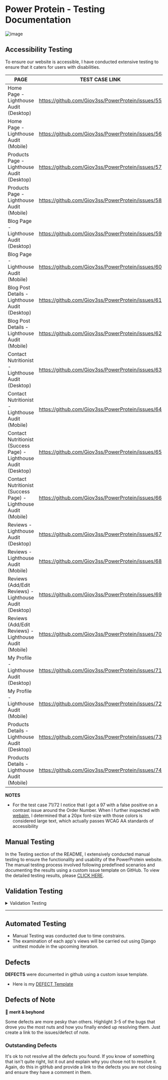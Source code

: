 # Power Protein - Testing Documentation

![image](https://github.com/Giov3ss/PowerProtein/assets/112728772/3ef1c980-bde6-48d3-aea4-af1ed0debdd8)

## Accessibility Testing
To ensure our website is accessible, I have conducted extensive testing to ensure that it caters for users with disabilities.

| **PAGE**                                                         | **TEST CASE LINK**                                | **RESULT** |
|------------------------------------------------------------------|---------------------------------------------------|------------|
| Home Page - Lighthouse Audit (Desktop)                           | https://github.com/Giov3ss/PowerProtein/issues/55 | 100        |
| Home Page - Lighthouse Audit (Mobile)                            | https://github.com/Giov3ss/PowerProtein/issues/56 | 100        |
| Products Page - Lighthouse Audit (Desktop)                       | https://github.com/Giov3ss/PowerProtein/issues/57 | 100        |
| Products Page - Lighthouse Audit (Mobile)                        | https://github.com/Giov3ss/PowerProtein/issues/58 | 100        |
| Blog Page - Lighthouse Audit (Desktop)                           | https://github.com/Giov3ss/PowerProtein/issues/59 | 100        |
| Blog Page - Lighthouse Audit (Mobile)                            | https://github.com/Giov3ss/PowerProtein/issues/60 | 100        |
| Blog Post Details - Lighthouse Audit (Desktop)                   | https://github.com/Giov3ss/PowerProtein/issues/61 | 100        |
| Blog Post Details - Lighthouse Audit (Mobile)                    | https://github.com/Giov3ss/PowerProtein/issues/62 | 100        |
| Contact Nutritionist - Lighthouse Audit (Desktop)                | https://github.com/Giov3ss/PowerProtein/issues/63 | 100        |
| Contact Nutritionist - Lighthouse Audit (Mobile)                 | https://github.com/Giov3ss/PowerProtein/issues/64 | 100        |
| Contact Nutritionist (Success Page) - Lighthouse Audit (Desktop) | https://github.com/Giov3ss/PowerProtein/issues/65 | 100        |
| Contact Nutritionist (Success Page) - Lighthouse Audit (Mobile)  | https://github.com/Giov3ss/PowerProtein/issues/66 | 100        |
| Reviews - Lighthouse Audit (Desktop)                             | https://github.com/Giov3ss/PowerProtein/issues/67 | 100        |
| Reviews - Lighthouse Audit (Mobile)                              | https://github.com/Giov3ss/PowerProtein/issues/68 | 100        |
| Reviews (Add/Edit Reviews) - Lighthouse Audit (Desktop)          | https://github.com/Giov3ss/PowerProtein/issues/69 | 100        |
| Reviews (Add/Edit Reviews) - Lighthouse Audit (Mobile)           | https://github.com/Giov3ss/PowerProtein/issues/70 | 100        |
| My Profile - Lighthouse Audit (Desktop)                          | https://github.com/Giov3ss/PowerProtein/issues/71 | 97         |
| My Profile - Lighthouse Audit (Mobile)                           | https://github.com/Giov3ss/PowerProtein/issues/72 | 97         |
| Products Details - Lighthouse Audit (Desktop)                    | https://github.com/Giov3ss/PowerProtein/issues/73 | 100        |
| Products Details - Lighthouse Audit (Mobile)                     | https://github.com/Giov3ss/PowerProtein/issues/74 | 100        |

**NOTES**
- For the test case 71/72 I notice that I got a 97 with a false positive on a contrast issue around the Order Number. When I further inspected with [webaim](https://webaim.org/resources/contrastchecker/), I determined that a 20px font-size with those colors is considered large text, which actually passes WCAG AA standards of accessibility

## Manual Testing
In the Testing section of the README, I extensively conducted manual testing to ensure the functionality and usability of the PowerProtein website. The manual testing process involved following predefined scenarios and documenting the results using a custom issue template on GitHub. To view the detailed testing results, please [CLICK HERE](https://github.com/Giov3ss/PowerProtein/issues).

## Validation Testing
<details>
<summary>Validation Testing</summary>

The following site were used to aid in validation testing:

- **[CSS Validator](https://jigsaw.w3.org/css-validator/)**

**BLOG.CSS:**

![image](https://github.com/Giov3ss/PowerProtein/assets/112728772/ca4c51d8-f505-4286-916a-0ecb14590416)

<hr>

**CHECKOUT.CSS:**

![image](https://github.com/Giov3ss/PowerProtein/assets/112728772/586b2df2-fc4f-49d4-be38-dd8b6b9e0f9b)

<hr>

**EXPERT_ADVICE.CSS:**

![image](https://github.com/Giov3ss/PowerProtein/assets/112728772/e96aa23d-16cf-419e-8a23-b4aab6a6a7c7)

<hr>

**PROFILE.CSS:**

![image](https://github.com/Giov3ss/PowerProtein/assets/112728772/2329837b-b087-4ac4-b772-60c14dd2818a)

<hr>

**REVIEWS.CSS:**

![image](https://github.com/Giov3ss/PowerProtein/assets/112728772/2f4bffb6-b34e-4532-a4ea-3b217bc4bcb8)

<hr>

**BASE.CSS:**

![image](https://github.com/Giov3ss/PowerProtein/assets/112728772/a860d504-7955-44e6-b689-d7df91f4e911)

<hr>

The following site were used to aid in validation testing:

- **[HTML Validator](https://validator.w3.org/)**

**HOME PAGE:**

![image](https://github.com/Giov3ss/PowerProtein/assets/112728772/14974565-cfd7-4f1d-a643-745cc14d7830)

<hr>

**PRODUCTS PAGE:**

![image](https://github.com/Giov3ss/PowerProtein/assets/112728772/b09adbb6-b5ed-4923-93b9-ef59c713259c)

<hr>

**PRODUCTS DETAILS PAGE:**

![image](https://github.com/Giov3ss/PowerProtein/assets/112728772/45bec81e-85c2-4edb-90fa-67bab94239ed)

<hr>

**BLOG PAGE:**

![image](https://github.com/Giov3ss/PowerProtein/assets/112728772/70eaeea5-9812-401b-9cc0-76447e7bcf09)

<hr>

**BLOG PAGE DETAILS:**

![image](https://github.com/Giov3ss/PowerProtein/assets/112728772/cbd1f762-5530-4cb7-9a8b-049dcdf82521)

<hr>

**CONTACT NUTRITIONIST PAGE:**

![image](https://github.com/Giov3ss/PowerProtein/assets/112728772/4b3329ae-8077-465a-94b8-5407b2611ced)

<hr>

**REVIEWS PAGE:**

![image](https://github.com/Giov3ss/PowerProtein/assets/112728772/52be60e0-cd66-4dae-9625-6ebef6c7013c)

<hr>

**REVIEWS PAGE DETAILS:**

![image](https://github.com/Giov3ss/PowerProtein/assets/112728772/876b26ab-9bfb-42b9-9da3-da0485ce80ed)

<hr>

**LOGOUT PAGE**

![image](https://github.com/Giov3ss/PowerProtein/assets/112728772/bd97ead0-8b29-42c8-a3a9-d6f49287b37d)

<hr>

**LOGIN PAGE**

![image](https://github.com/Giov3ss/PowerProtein/assets/112728772/1c500cbe-0958-4086-906d-5f80afedfa19)

<hr>

**REGISTER PAGE**

![image](https://github.com/Giov3ss/PowerProtein/assets/112728772/829eeab9-4849-4ea6-bf46-b63fd6716b43)

<hr>

**RECOVER PASSWORD PAGE**

![image](https://github.com/Giov3ss/PowerProtein/assets/112728772/7cf83021-db40-43ba-92ec-0c09fad85e45)

<hr>

**MY PROFILE PAGE**

![image](https://github.com/Giov3ss/PowerProtein/assets/112728772/49d7bc2d-42aa-464f-94e5-3e21510ae2c3)

**SHOPPING BAG PAGE**

![image](https://github.com/Giov3ss/PowerProtein/assets/112728772/f2fea239-5c2d-421c-8bb4-268f923aa548)

<hr>

**CHECKOUT PAGE**

![image](https://github.com/Giov3ss/PowerProtein/assets/112728772/db52ccfb-a475-45f9-805c-eb07f92b3bdd)

![image](https://github.com/Giov3ss/PowerProtein/assets/112728772/6fad4d53-0a3c-4f4f-a0d9-787d6ea0b0f7)

<hr>

**CHECKOUT SUCCESS PAGE**

![image](https://github.com/Giov3ss/PowerProtein/assets/112728772/f8b75a02-ab2b-44f9-8a4b-d48ad06b4b5c)

<hr>

**403 PAGE**

![image](https://github.com/Giov3ss/PowerProtein/assets/112728772/f8c78654-6dbb-4cd5-b2cd-82313941a6f9)

<hr>

**404 PAGE**

![image](https://github.com/Giov3ss/PowerProtein/assets/112728772/cdd0c655-7914-423f-942c-cc7262e24992)

<hr>

**500 PAGE**

![image](https://github.com/Giov3ss/PowerProtein/assets/112728772/0c282358-1c8c-4863-892b-3ffb3b56e2d9)

<hr>

The following site were used to aid in validation testing:

**[JS validation](https://jshint.com)**

**STRIPE_ELEMENT.JS**

![image](https://github.com/Giov3ss/PowerProtein/assets/112728772/b0e9a422-9137-457e-8a7a-59e8e46906e0)

<hr>

**QUANTITY_INPUT_SCRIPT**

![image](https://github.com/Giov3ss/PowerProtein/assets/112728772/a50e1ad9-f9dc-4eab-af43-bb03c7f4c894)

<hr>

**COUNTRYFIELD.JS** 

![image](https://github.com/Giov3ss/PowerProtein/assets/112728772/4cc6946f-c96e-4db3-8071-ee5873610b24)

<hr>

The following site were used to aid in validation testing:

**[CI's pep8 tool](https://pep8ci.herokuapp.com/)** 

**BAG APP**

- **context.py**

![image](https://github.com/Giov3ss/PowerProtein/assets/112728772/897497f7-4e49-4dae-a4b5-4474396703c2)

- **apps.py**

![image](https://github.com/Giov3ss/PowerProtein/assets/112728772/81d29e4e-b062-4ad5-bda5-6b063d8c22de)


- **urls.py**

![image](https://github.com/Giov3ss/PowerProtein/assets/112728772/576de569-3931-4ed7-9efa-07f55d1fad96)

- **views.py**

![image](https://github.com/Giov3ss/PowerProtein/assets/112728772/ee5adb02-9c78-4d15-add0-9fddaed02e2a)

<hr>

**BLOG APP**

- **admin.py**

![image](https://github.com/Giov3ss/PowerProtein/assets/112728772/023b2cc9-9f18-493c-bacc-31b2d4aeb0a9)

- **apps.py**

![image](https://github.com/Giov3ss/PowerProtein/assets/112728772/c99e6daf-03ca-41dd-bbab-d0f8923d857a)

- **models.py**

![image](https://github.com/Giov3ss/PowerProtein/assets/112728772/690d72b5-1d69-456c-9b69-91d42949f8f6)

- **urls.py**

![image](https://github.com/Giov3ss/PowerProtein/assets/112728772/1ba08c12-0bfe-435a-ab18-d3adbf5b0a1a)

- **views.py**

![image](https://github.com/Giov3ss/PowerProtein/assets/112728772/bfc2d1ef-d301-48ff-bf60-4244590f3331)

<hr>

**CHECKOUT APP**

- **admin.py**

![image](https://github.com/Giov3ss/PowerProtein/assets/112728772/c7901a4d-5184-42bf-b563-67ff0ee35b01)

- **apps.py**

![image](https://github.com/Giov3ss/PowerProtein/assets/112728772/0c8cb5b5-57f9-4eeb-beb8-34925d0e57ea)

- **forms.py**

![image](https://github.com/Giov3ss/PowerProtein/assets/112728772/618d2563-7ac2-4c02-954c-6b009222a0df)

- **models.py**

![image](https://github.com/Giov3ss/PowerProtein/assets/112728772/39f228a2-deed-45c5-b1bb-dee4e120abe4)

- **signals.py**

![image](https://github.com/Giov3ss/PowerProtein/assets/112728772/a1ad68a6-8688-42e8-be8f-ad4e039f21fe)

- **urls.py**

![image](https://github.com/Giov3ss/PowerProtein/assets/112728772/30c161c2-c459-4078-9d37-60ba3d102373)

- **views.py**

![image](https://github.com/Giov3ss/PowerProtein/assets/112728772/1bc69164-899f-4796-afb0-907beb43e1c6)

- **webhook_handler.py**

![image](https://github.com/Giov3ss/PowerProtein/assets/112728772/1861d1c8-e112-4b54-9f3f-b750f7b341b0)

- **webhooks.py**

![image](https://github.com/Giov3ss/PowerProtein/assets/112728772/6f87917d-197b-4c57-b00e-bf12691eb63d)

<hr>

**EXPERT_ADVICE APP**

- **admin.py**

![image](https://github.com/Giov3ss/PowerProtein/assets/112728772/b8f3a03f-0845-4e80-bc46-bc5acb586479)

- **apps.py**

![image](https://github.com/Giov3ss/PowerProtein/assets/112728772/510454a4-d6de-4522-8ca5-204fdfe21f16)

- **forms.py**

![image](https://github.com/Giov3ss/PowerProtein/assets/112728772/defe8687-cdbb-4946-997f-34ca7da331e8)

- **models.py**

![image](https://github.com/Giov3ss/PowerProtein/assets/112728772/0872990c-d351-4068-b392-ff87e1620d33)

- **ulrs.py**

![image](https://github.com/Giov3ss/PowerProtein/assets/112728772/fe8144f1-89c6-4c1d-b734-c4c41162487e)

- **views.py**

![image](https://github.com/Giov3ss/PowerProtein/assets/112728772/ca050678-1633-4d04-9ed9-ba2fb0cf6cb9)

<hr>

**HOME APP**

- **apps.py**

![image](https://github.com/Giov3ss/PowerProtein/assets/112728772/2d0371ea-f471-4c67-a04b-9b4f0357fd0b)

- **urls.py**

![image](https://github.com/Giov3ss/PowerProtein/assets/112728772/71b251e8-1a92-457c-93d0-0f8bd25c26b6)

- **views.py**

![image](https://github.com/Giov3ss/PowerProtein/assets/112728772/4a8a4c83-9d52-4bfb-99e2-9b8d3ab8b461)

<hr>

**POWERPROTEIN APP**

- **asgi.py**

![image](https://github.com/Giov3ss/PowerProtein/assets/112728772/55c90d53-2b64-484b-aba8-d462a152e768)

- **settings.py**

![image](https://github.com/Giov3ss/PowerProtein/assets/112728772/99ef5f51-a305-41d2-a7f4-00cd4437f25d)

- **urls.py**

![image](https://github.com/Giov3ss/PowerProtein/assets/112728772/825452d3-fe94-4024-884b-e222592083b3)

- **views.py**

![image](https://github.com/Giov3ss/PowerProtein/assets/112728772/eceba847-b000-4bac-b5c8-fe208e45fc9c)

- **wsgi.py**

![image](https://github.com/Giov3ss/PowerProtein/assets/112728772/e8cab8a1-40ca-45cb-a16a-c3bac8c6c1b6)

**PRODUCTS APP**

- **admin.py**

![image](https://github.com/Giov3ss/PowerProtein/assets/112728772/87c6c67d-52cf-469e-b321-7f5892b94a75)

- **apps.py**

![image](https://github.com/Giov3ss/PowerProtein/assets/112728772/24ce3c7e-a986-4f1a-b4e3-2eec62c94621)

- **forms.py**

![image](https://github.com/Giov3ss/PowerProtein/assets/112728772/9fd8b485-5ccb-4902-bbe3-73ba810d76d5)

- **models.py**

![image](https://github.com/Giov3ss/PowerProtein/assets/112728772/5dee93da-ab30-4398-a523-3246c93194fd)

- **urls.py**

![image](https://github.com/Giov3ss/PowerProtein/assets/112728772/1067fa33-8510-47d4-9313-d986f42c6e2c)

- **views.py**

![image](https://github.com/Giov3ss/PowerProtein/assets/112728772/debe1ea2-b593-44dc-a436-774a4c13e77d)

- **widgtes.py**

![image](https://github.com/Giov3ss/PowerProtein/assets/112728772/97a9594a-fff4-430a-9383-c5ea0fa63744)

<hr>

**PROFILES APP**

- **apps.py**

![image](https://github.com/Giov3ss/PowerProtein/assets/112728772/41685eb1-b285-4ad5-9ee1-45cf15a699aa)

- **forms.py**

![image](https://github.com/Giov3ss/PowerProtein/assets/112728772/678da330-6861-49c2-89da-49fd37ab5ff1)

- **models.py**

![image](https://github.com/Giov3ss/PowerProtein/assets/112728772/bf81a948-357e-4299-8a93-9c21c02c618b)

- **urls.py**

![image](https://github.com/Giov3ss/PowerProtein/assets/112728772/70c0139b-8a08-47c1-af06-727380971092)

- **views.py**

![image](https://github.com/Giov3ss/PowerProtein/assets/112728772/fc93272a-6c4e-4fb4-9404-4c4ceab8c004)

**REVIEWS APP**

- **admin.py**

![image](https://github.com/Giov3ss/PowerProtein/assets/112728772/8cbbef68-30e9-4b7f-a0f4-42349805b97a)

- **apps.py**

![image](https://github.com/Giov3ss/PowerProtein/assets/112728772/a02b8929-4c31-4d7d-b40d-4b2e96dd09e2)

- **context.py**

![image](https://github.com/Giov3ss/PowerProtein/assets/112728772/425f3d32-e4d9-494f-99de-f6740df7588a)

- **forms.py**

![image](https://github.com/Giov3ss/PowerProtein/assets/112728772/d51f6c5b-62a6-4277-97ab-63406e8a994f)

- **models.py**

![image](https://github.com/Giov3ss/PowerProtein/assets/112728772/7a8d406d-92b7-4d8c-a65e-656cade80ec2)

- **urls.py**

![image](https://github.com/Giov3ss/PowerProtein/assets/112728772/2cebb9f8-71ec-4584-9a9a-d36e645b5cd3)

- **views.py**

![image](https://github.com/Giov3ss/PowerProtein/assets/112728772/bb20b56a-3538-4aca-8325-b0dfd3765d03)

- **widgets.py**

![image](https://github.com/Giov3ss/PowerProtein/assets/112728772/08b5c157-46d9-4673-b4a1-826d4111d001)

<hr>

**CUSTOM_STORAGES.PY**

![image](https://github.com/Giov3ss/PowerProtein/assets/112728772/56f7c98c-944c-4656-a463-1d76b432e5c2)

<hr>

**MANAGE.PY**

![image](https://github.com/Giov3ss/PowerProtein/assets/112728772/4af71d0a-6ebc-471c-9e0b-1caf7f4c551f)

</details>
<hr>

## Automated Testing
- Manual Testing was conducted due to time constrains.
- The examination of each app's views will be carried out using Django unittest module in the upcoming iteration.

## Defects
**DEFECTS** were documented in github using a custom issue template. 
- Here is my [DEFECT Template](https://github.com/Giov3ss/PowerProtein/blob/main/.github/ISSUE_TEMPLATE/bug_report.md)

## Defects of Note
🚀 **merit & beyhond**

Some defects are more pesky than others. Highlight 3-5 of the bugs that drove you the most nuts and how you finally
ended up resolving them. Just create a link to the issues/defect of note.

### Outstanding Defects

It's ok to not resolve all the defects you found. If you know of something that isn't quite right, list it out and
explain why you chose not to resolve it. Again, do this in gitHub and provide a link to the defects you are not closing
and ensure they have a comment in them.
